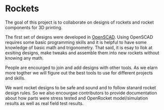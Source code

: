 # Rockets
The goal of this project is to collaborate on designs of rockets and rocket components for 3D printing.

The first set of designs were developed in [OpenSCAD](https://www.openscad.org/). Using OpenSCAD requires some basic programming skills and it is helpful to have some knowledge of basic math and trigonometry. That said, it is esay to llok at exsiting designs, make tweaks and assemble them into new rockets without knowing any math.

People are encourged to join and add designs with other tools. As we elarn more togther we will figure out the best tools to use for different projects and skills. 

We want rocket designs to be safe and sound and to follow stanard rocket design rules. So we also encourgae contributors to provide documentation about how parts were stress tested and OpenRocket model/simulation results as well as real field test results.




